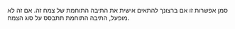 סמן אפשרות זו אם ברצונך להתאים אישית את התיבה התוחמת של צמח זה. אם זה לא מופעל, התיבה התוחמת תתבסס על סוג הצמח. 